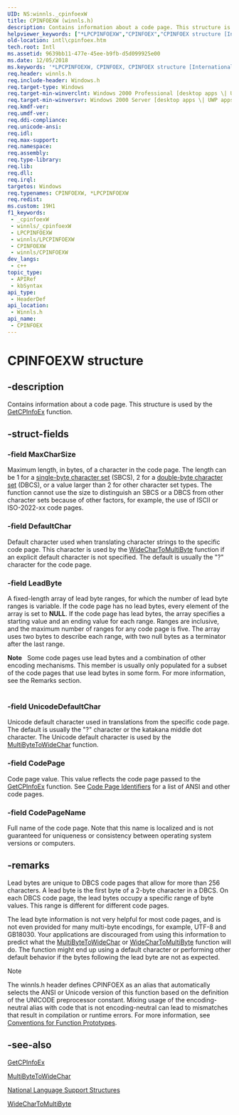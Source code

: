 ```yaml
---
UID: NS:winnls._cpinfoexW
title: CPINFOEXW (winnls.h)
description: Contains information about a code page. This structure is used by the GetCPInfoEx function. (Unicode)
helpviewer_keywords: ["*LPCPINFOEXW","CPINFOEX","CPINFOEX structure [Internationalization for Windows Applications]","CPINFOEXW","LPCPINFOEX","LPCPINFOEX structure pointer [Internationalization for Windows Applications]","_win32_CPINFOEX_str","intl.cpinfoex","winnls/CPINFOEX","winnls/LPCPINFOEX"]
old-location: intl\cpinfoex.htm
tech.root: Intl
ms.assetid: 9639bb11-477e-45ee-b9fb-d5d099925e00
ms.date: 12/05/2018
ms.keywords: '*LPCPINFOEXW, CPINFOEX, CPINFOEX structure [Internationalization for Windows Applications], CPINFOEXW, LPCPINFOEX, LPCPINFOEX structure pointer [Internationalization for Windows Applications], _win32_CPINFOEX_str, intl.cpinfoex, winnls/CPINFOEX, winnls/LPCPINFOEX'
req.header: winnls.h
req.include-header: Windows.h
req.target-type: Windows
req.target-min-winverclnt: Windows 2000 Professional [desktop apps \| UWP apps]
req.target-min-winversvr: Windows 2000 Server [desktop apps \| UWP apps]
req.kmdf-ver: 
req.umdf-ver: 
req.ddi-compliance: 
req.unicode-ansi: 
req.idl: 
req.max-support: 
req.namespace: 
req.assembly: 
req.type-library: 
req.lib: 
req.dll: 
req.irql: 
targetos: Windows
req.typenames: CPINFOEXW, *LPCPINFOEXW
req.redist: 
ms.custom: 19H1
f1_keywords:
 - _cpinfoexW
 - winnls/_cpinfoexW
 - LPCPINFOEXW
 - winnls/LPCPINFOEXW
 - CPINFOEXW
 - winnls/CPINFOEXW
dev_langs:
 - c++
topic_type:
 - APIRef
 - kbSyntax
api_type:
 - HeaderDef
api_location:
 - Winnls.h
api_name:
 - CPINFOEX
---
```


# CPINFOEXW structure


## -description

Contains information about a code page. This structure is used by the <a href="/windows/desktop/api/winnls/nf-winnls-getcpinfoexa">GetCPInfoEx</a> function.

## -struct-fields

### -field MaxCharSize

Maximum length, in bytes, of a character in the code page. The length can be 1 for a <a href="/windows/desktop/Intl/single-byte-character-sets">single-byte character set</a> (SBCS), 2 for a <a href="/windows/desktop/Intl/double-byte-character-sets">double-byte character set</a> (DBCS), or a value larger than 2 for other character set types. The function cannot use the size to distinguish an SBCS or a DBCS from other character sets because of other factors, for example, the use of ISCII or ISO-2022-xx code pages.

### -field DefaultChar

Default character used when translating character strings to the specific code page. This character is used by the <a href="/windows/desktop/api/stringapiset/nf-stringapiset-widechartomultibyte">WideCharToMultiByte</a> function if an explicit default character is not specified. The default is usually the "?" character for the code page.

### -field LeadByte

A fixed-length array of lead byte ranges, for which the number of lead byte ranges is variable. If the code page has no lead bytes, every element of the array is set to <b>NULL</b>. If the code page has lead bytes, the array specifies a starting value and an ending value for each range. Ranges are inclusive, and the maximum number of ranges for any code page is five. The array uses two bytes to describe each range, with two null bytes as a terminator after the last range.

<div class="alert"><b>Note</b>   Some code pages use lead bytes and a combination of other encoding mechanisms. This member is usually only populated for a subset of the code pages that use lead bytes in some form. For more information, see the Remarks section.</div>
<div> </div>

### -field UnicodeDefaultChar

Unicode default character used in translations from the specific code page. The default is usually the "?" character or the katakana middle dot character. The Unicode default character is used by the <a href="/windows/desktop/api/stringapiset/nf-stringapiset-multibytetowidechar">MultiByteToWideChar</a> function.

### -field CodePage

Code page value. This value reflects the code page passed to the <a href="/windows/desktop/api/winnls/nf-winnls-getcpinfoexa">GetCPInfoEx</a> function. See <a href="/windows/desktop/Intl/code-page-identifiers">Code Page Identifiers</a> for a list of ANSI and other code pages.

### -field CodePageName

Full name of the code page. Note that this name is localized and is not guaranteed for uniqueness or consistency between operating system versions or computers.

## -remarks

Lead bytes are unique to DBCS code pages that allow for more than 256 characters. A lead byte is the first byte of a 2-byte character in a DBCS. On each DBCS code page, the lead bytes occupy a specific range of byte values. This range is different for different code pages.

The lead byte information is not very helpful for most code pages, and is not even provided for many multi-byte encodings, for example, UTF-8 and GB18030. Your applications are discouraged from using this information to predict what the       <a href="/windows/desktop/api/stringapiset/nf-stringapiset-multibytetowidechar">MultiByteToWideChar</a> or <a href="/windows/desktop/api/stringapiset/nf-stringapiset-widechartomultibyte">WideCharToMultiByte</a> function will do. The function might end up using a default character or performing other default behavior if the bytes following the lead byte are not as expected.





> [!NOTE]
> The winnls.h header defines CPINFOEX as an alias that automatically selects the ANSI or Unicode version of this function based on the definition of the UNICODE preprocessor constant. Mixing usage of the encoding-neutral alias with code that is not encoding-neutral can lead to mismatches that result in compilation or runtime errors. For more information, see [Conventions for Function Prototypes](/windows/win32/intl/conventions-for-function-prototypes).

## -see-also

<a href="/windows/desktop/api/winnls/nf-winnls-getcpinfoexa">GetCPInfoEx</a>



<a href="/windows/desktop/api/stringapiset/nf-stringapiset-multibytetowidechar">MultiByteToWideChar</a>



<a href="/windows/desktop/Intl/national-language-support-structures">National Language Support Structures</a>



<a href="/windows/desktop/api/stringapiset/nf-stringapiset-widechartomultibyte">WideCharToMultiByte</a>
